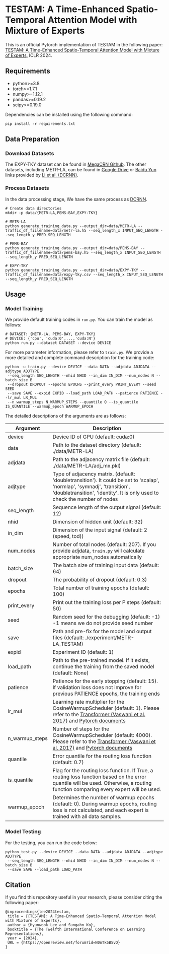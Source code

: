 # TESTAM: A Time-Enhanced Spatio-Temporal Attention Model with Mixture of Experts
This is an official Pytorch implementation of TESTAM in the following paper: [TESTAM: A Time-Enhanced Spatio-Temporal Attention Model with Mixture of Experts](https://openreview.net/forum?id=N0nTk5BSvO), ICLR 2024.

## Requirements
 - python>=3.8
 - torch>=1.7.1
 - numpy>=1.12.1
 - pandas>=0.19.2
 - scipy>=0.19.0

Dependencies can be installed using the following command:
```
pip install -r requirements.txt
```

## Data Preparation

### Download Datasets
The EXPY-TKY dataset can be found in [MegaCRN Github](https://github.com/deepkashiwa20/MegaCRN).
The other datasets, including METR-LA, can be found in [Google Drive](https://drive.google.com/open?id=10FOTa6HXPqX8Pf5WRoRwcFnW9BrNZEIX) or [Baidu Yun](https://pan.baidu.com/s/14Yy9isAIZYdU__OYEQGa_g) links provided by [Li et al. (DCRNN)](https://github.com/liyaguang/DCRNN).

### Process Datasets
In the data processing stage, We have the same process as [DCRNN](https://github.com/liyaguang/DCRNN).
```
# Create data directories
mkdir -p data/{METR-LA,PEMS-BAY,EXPY-TKY}

# METR-LA
python generate_training_data.py --output_dir=data/METR-LA --traffic_df_fiilename=data/metr-la.h5 --seq_length_x INPUT_SEQ_LENGTH --seq_length_y PRED_SEQ_LENGTH

# PEMS-BAY
python generate_training_data.py --output_dir=data/PEMS-BAY --traffic_df_fiilename=data/pems-bay.h5 --seq_length_x INPUT_SEQ_LENGTH --seq_length_y PRED_SEQ_LENGTH

# EXPY-TKY
python generate_training_data.py --output_dir=data/EXPY-TKY --traffic_df_fiilename=data/expy-tky.csv --seq_length_x INPUT_SEQ_LENGTH --seq_length_y PRED_SEQ_LENGTH
```

## Usage

### Model Training
We provide default training codes in `run.py`. You can train the model as follows:
```
# DATASET: {METR-LA, PEMS-BAY, EXPY-TKY}
# DEVICE: {'cpu', 'cuda:0',...,'cuda:N'}
python run.py --dataset DATASET --device DEVICE
```

For more parameter information, please refer to `train.py`.
We provide a more detailed and complete command description for the training code:

```
python -u train.py --device DEVICE --data DATA --adjdata ADJDATA --adjtype ADJTYPE
 --seq_length SEQ_LENGTH --nhid NHID --in_dim IN_DIM --num_nodes N --batch_size B
 --dropout DROPOUT --epochs EPOCHS --print_every PRINT_EVERY --seed SEED
 --save SAVE --expid EXPID --load_path LOAD_PATH --patience PATIENCE --lr_mul LR_MUL
 --n_warmup_steps N_WARMUP_STEPS --quantile Q --is_quantile IS_QUANTILE --warmup_epoch WARMUP_EPOCH
```

The detailed descriptions of the arguments are as follows:

| Argument  | Description  |
|---|---|
|device            | Device ID of GPU (default: cuda:0)|
|data              | Path to the dataset directory (default: ./data/METR-LA)|
|adjdata           | Path to the adjacency matrix file (default: ./data/METR-LA/adj_mx.pkl)|
|adjtype           | Type of adjacency matrix. (default: 'doubletransition'). It could be set to 'scalap', 'normlap', 'symnadj', 'transition', 'doubletransition', 'identity'. It is only used to check the number of nodes|
|seq_length        | Sequence length of the output signal (default: 12)|
|nhid              | Dimension of hidden unit (default: 32)|
|in_dim            | Dimension of the input signal (default: 2 (speed, tod))|
|num_nodes         | Number of total nodes (default: 207). If you provide adjdata, `train.py` will calculate appropriate num_nodes automatically|
|batch_size        | The batch size of training input data (default: 64)|
|dropout           | The probability of dropout (default: 0.3)|
|epochs            | Total number of training epochs (default: 100)|
|print_every       | Print out the training loss per P steps  (default: 50)|
|seed              | Random seed for the debugging (default: -1) -1 means we do not provide seed number|
|save              | Path and pre-fix for the model and output files (default: ./experiment/METR-LA_TESTAM)|
|expid             | Experiment ID (default: 1)|
|load_path         | Path to the pre-trained model. If it exists, continue the training from the saved model (default: None)|
|patience          | Patience for the early stopping (default: 15). If validation loss does not improve for previous PATIENCE epochs, the training ends|
|lr_mul            | Learning rate multiplier for the CosineWarmupScheduler (default: 1). Please refer to the [Transformer (Vaswani et al. 2017)](https://arxiv.org/pdf/1706.03762.pdf) and [Pytorch documents](https://pytorch.org/docs/stable/generated/torch.optim.lr_scheduler.CosineAnnealingWarmRestarts.html)|
|n_warmup_steps    | Number of steps for the CosineWarmupScheduler (default: 4000). Please refer to the [Transformer (Vaswani et al. 2017)](https://arxiv.org/pdf/1706.03762.pdf) and [Pytorch documents](https://pytorch.org/docs/stable/generated/torch.optim.lr_scheduler.CosineAnnealingWarmRestarts.html)|
|quantile          | Error quantile for the routing loss function (default: 0.7)|
|is_quantile       | Flag for the routing loss function. If True, a routing loss function based on the error quantile will be used. Otherwise, a routing function comparing every expert will be used.|
|warmup_epoch      | Determines the number of warmup epochs (default: 0). During warmup epochs, routing loss is not calculated, and each expert is trained with all data samples.|

### Model Testing
For the testing, you can run the code below:
```
python test.py --device DEVICE --data DATA --adjdata ADJDATA --adjtype ADJTYPE
 --seq_length SEQ_LENGTH --nhid NHID --in_dim IN_DIM --num_nodes N --batch_size B
 --save SAVE --load_path LOAD_PATH
```

## Citation
If you find this repository useful in your research, please consider citing the following paper:
```
@inproceedings{lee2024testam,
 title = {{TESTAM}: A Time-Enhanced Spatio-Temporal Attention Model with Mixture of Experts},
 author = {Hyunwook Lee and Sungahn Ko},
 booktitle = {The Twelfth International Conference on Learning Representations},
 year = {2024},
 URL = {https://openreview.net/forum?id=N0nTk5BSvO}
}
```
